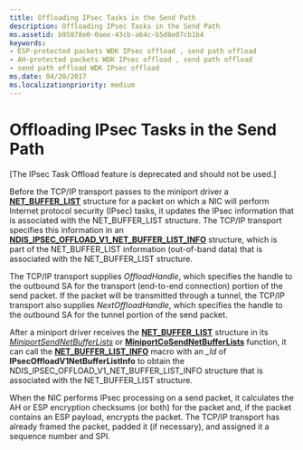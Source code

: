 ```yaml
---
title: Offloading IPsec Tasks in the Send Path
description: Offloading IPsec Tasks in the Send Path
ms.assetid: b95878e0-0aee-43cb-a64c-b5d8e07cb1b4
keywords:
- ESP-protected packets WDK IPsec offload , send path offload
- AH-protected packets WDK IPsec offload , send path offload
- send path offload WDK IPsec offload
ms.date: 04/20/2017
ms.localizationpriority: medium
---
```


# Offloading IPsec Tasks in the Send Path

\[The IPsec Task Offload feature is deprecated and should not be used.\]




Before the TCP/IP transport passes to the miniport driver a [**NET\_BUFFER\_LIST**](/windows-hardware/drivers/ddi/nbl/ns-nbl-net_buffer_list) structure for a packet on which a NIC will perform Internet protocol security (IPsec) tasks, it updates the IPsec information that is associated with the NET\_BUFFER\_LIST structure. The TCP/IP transport specifies this information in an [**NDIS\_IPSEC\_OFFLOAD\_V1\_NET\_BUFFER\_LIST\_INFO**](/windows-hardware/drivers/ddi/ndis/ns-ndis-_ndis_ipsec_offload_v1_net_buffer_list_info) structure, which is part of the NET\_BUFFER\_LIST information (out-of-band data) that is associated with the NET\_BUFFER\_LIST structure.

The TCP/IP transport supplies *OffloadHandle*, which specifies the handle to the outbound SA for the transport (end-to-end connection) portion of the send packet. If the packet will be transmitted through a tunnel, the TCP/IP transport also supplies *NextOffloadHandle*, which specifies the handle to the outbound SA for the tunnel portion of the send packet.

After a miniport driver receives the [**NET\_BUFFER\_LIST**](/windows-hardware/drivers/ddi/nbl/ns-nbl-net_buffer_list) structure in its [*MiniportSendNetBufferLists*](/windows-hardware/drivers/ddi/ndis/nc-ndis-miniport_send_net_buffer_lists) or [**MiniportCoSendNetBufferLists**](/windows-hardware/drivers/ddi/ndis/nc-ndis-miniport_co_send_net_buffer_lists) function, it can call the [**NET\_BUFFER\_LIST\_INFO**](/windows-hardware/drivers/ddi/ndis/nf-ndis-net_buffer_list_info) macro with an *\_Id* of **IPsecOffloadV1NetBufferListInfo** to obtain the NDIS\_IPSEC\_OFFLOAD\_V1\_NET\_BUFFER\_LIST\_INFO structure that is associated with the NET\_BUFFER\_LIST structure.

When the NIC performs IPsec processing on a send packet, it calculates the AH or ESP encryption checksums (or both) for the packet and, if the packet contains an ESP payload, encrypts the packet. The TCP/IP transport has already framed the packet, padded it (if necessary), and assigned it a sequence number and SPI.

 

